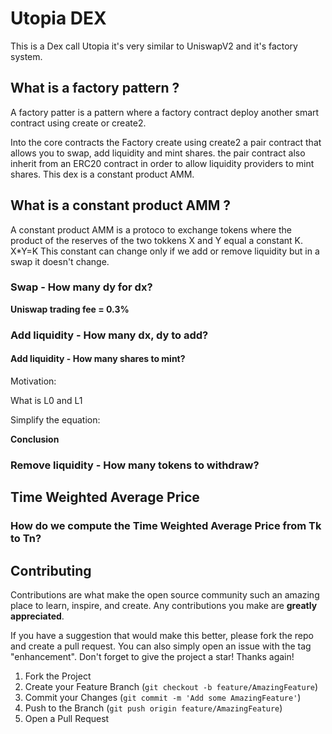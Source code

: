 # Utopia DEX

This is a Dex call Utopia it's very similar to UniswapV2 and it's factory system.

## What is a factory pattern ?

A factory patter is a pattern where a factory contract deploy another smart contract using create or create2.

Into the core contracts the Factory create using create2 a pair contract that allows you to swap, add liquidity and mint shares.
the pair contract also inherit from an ERC20 contract in order to allow liquidity providers to mint shares. This dex is a constant product AMM.

## What is a constant product AMM ?

A constant product AMM is a protoco to exchange tokens where the product of the reserves of the two tokkens X and Y equal a constant K.
X\*Y=K
This constant can change only if we add or remove liquidity but in a swap it doesn't change.



### Swap - How many dy for dx?



**Uniswap trading fee = 0.3%**



### Add liquidity - How many dx, dy to add?



#### Add liquidity - How many shares to mint?



Motivation:



What is L0 and L1



Simplify the equation:



**Conclusion**



### Remove liquidity - How many tokens to withdraw?



## Time Weighted Average Price



### How do we compute the Time Weighted Average Price from Tk to Tn?



## Contributing

Contributions are what make the open source community such an amazing place to learn, inspire, and create. Any contributions you make are **greatly appreciated**.

If you have a suggestion that would make this better, please fork the repo and create a pull request. You can also simply open an issue with the tag "enhancement".
Don't forget to give the project a star! Thanks again!

1. Fork the Project
2. Create your Feature Branch (`git checkout -b feature/AmazingFeature`)
3. Commit your Changes (`git commit -m 'Add some AmazingFeature'`)
4. Push to the Branch (`git push origin feature/AmazingFeature`)
5. Open a Pull Request



